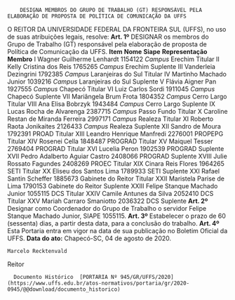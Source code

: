         DESIGNA MEMBROS DO GRUPO DE TRABALHO (GT) RESPONSÁVEL PELA ELABORAÇÃO DE PROPOSTA DE POLÍTICA DE COMUNICAÇÃO DA UFFS  

 O REITOR DA UNIVERSIDADE FEDERAL DA FRONTEIRA SUL (UFFS), no uso de suas atribuições legais, resolve:   **Art. 1º**  DESIGNAR os membros do Grupo de Trabalho (GT) responsável pela elaboração de proposta de Política de Comunicação da UFFS.     **Item**   **Nome**   **Siape**   **Representação**   **Membro**     I   Wagner Guilherme Lenhardt   1154122   *Campus*  Erechim   Titular     II   Kelly Cristina dos Reis   1765265   *Campus*  Erechim   Suplente     III   Vanderleia Dezingrini   1792385   *Campus*  Laranjeiras do Sul   Titular     IV   Martinho Machado Junior   1039216   *Campus*  Laranjeiras do Sul   Suplente     V   Flávia Aigner Pan   1927555   *Campus*  Chapecó   Titular     VI   Luiz Carlos Sordi   1911045   *Campus*  Chapecó   Suplente     VII   Mariângela Brum Frota   1804352   *Campus*  Cerro Largo   Titular     VIII   Ana Elisa Bobrzyk   1943484   *Campus*  Cerro Largo   Suplente     IX   Lucas Rocha de Alvarenga   2387715   *Campus*  Passo Fundo   Titular     X   Caroline Restan de Miranda Ferreira   2997171   *Campus*  Realeza   Titular     XI   Roberto Raota Jonikaites   2126433   *Campus*  Realeza   Suplente     XII   Sandro de Moura   1792391   PROAD   Titular     XIII   Leandro Henrique Manfredi   2276001   PROPEPG   Titular     XIV   Rosenei Cella   1848487   PROGRAD   Titular     XV   Maiquel Tesser   2769404   PROGRAD   Titular     XVI   Lucelia Peron   1902539   PROGRAD   Suplente     XVII   Pedro Adalberto Aguiar Castro   2408066   PROGRAD   Suplente     XVIII   Julie Rossato Fagundes   2408269   PROEC   Titular     XIX   Cinara Reis Flores   1964265   SETI   Titular     XX   Eliseu dos Santos Lima   1789933   SETI   Suplente     XXI   Rafael Santin Scheffer   1885673   Gabinete do Reitor   Titular     XXII   Maristela Parise de Lima   1790153   Gabinete do Reitor   Suplente     XXIII   Felipe Stanque Machado Junior   1055115   DCS   Titular     XXIV   Camile Antunes da Silva   2052410   DCS   Titular     XXV   Mariah Carraro Smaniotto   2036322   DCS   Suplente       **Art. 2º**  Designar como Coordenador do Grupo de Trabalho o servidor Felipe Stanque Machado Junior, SIAPE 1055115.   **Art. 3º**  Estabelecer o prazo de 60 (sessenta) dias, a partir desta data, para a conclusão do trabalho.   **Art. 4º**  Esta Portaria entra em vigor na data de sua publicação no Boletim Oficial da UFFS.        **Data do ato:** Chapecó-SC, 04 de agosto de 2020.   
 

    Marcelo Recktenvald   
 Reitor 

      Documento Histórico  [PORTARIA Nº 945/GR/UFFS/2020](https://www.uffs.edu.br/atos-normativos/portaria/gr/2020-0945/@@download/documento_historico)     
      
